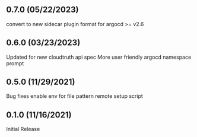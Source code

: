 0.7.0 (05/22/2023)
------------------

convert to new sidecar plugin format for argocd >= v2.6

0.6.0 (03/23/2023)
------------------

Updated for new cloudtruth api spec
More user friendly argocd namespace prompt

0.5.0 (11/29/2021)
------------------

Bug fixes
enable env for file pattern
remote setup script


0.1.0 (11/16/2021)
------------------

Initial Release
